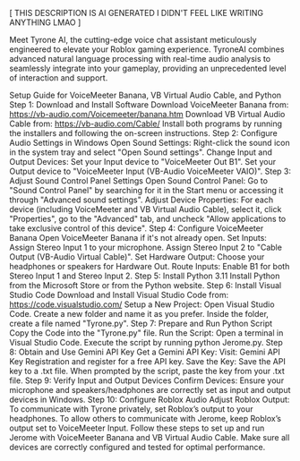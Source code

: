 [ THIS DESCRIPTION IS AI GENERATED I DIDN'T FEEL LIKE WRITING ANYTHING LMAO ]


Meet Tyrone AI, the cutting-edge voice chat assistant meticulously engineered to elevate your Roblox gaming experience. TyroneAI combines advanced natural language processing with real-time audio analysis to seamlessly integrate into your gameplay, providing an unprecedented level of interaction and support.

Setup Guide for VoiceMeeter Banana, VB Virtual Audio Cable, and Python
Step 1: Download and Install Software
Download VoiceMeeter Banana from: https://vb-audio.com/Voicemeeter/banana.htm
Download VB Virtual Audio Cable from: https://vb-audio.com/Cable/
Install both programs by running the installers and following the on-screen instructions.
Step 2: Configure Audio Settings in Windows
Open Sound Settings:
Right-click the sound icon in the system tray and select "Open Sound settings".
Change Input and Output Devices:
Set your Input device to "VoiceMeeter Out B1".
Set your Output device to "VoiceMeeter Input (VB-Audio VoiceMeeter VAIO)".
Step 3: Adjust Sound Control Panel Settings
Open Sound Control Panel:
Go to "Sound Control Panel" by searching for it in the Start menu or accessing it through "Advanced sound settings".
Adjust Device Properties:
For each device (including VoiceMeeter and VB Virtual Audio Cable), select it, click "Properties", go to the "Advanced" tab, and uncheck "Allow applications to take exclusive control of this device".
Step 4: Configure VoiceMeeter Banana
Open VoiceMeeter Banana if it's not already open.
Set Inputs:
Assign Stereo Input 1 to your microphone.
Assign Stereo Input 2 to "Cable Output (VB-Audio Virtual Cable)".
Set Hardware Output:
Choose your headphones or speakers for Hardware Out.
Route Inputs:
Enable B1 for both Stereo Input 1 and Stereo Input 2.
Step 5: Install Python 3.11
Install Python from the Microsoft Store or from the Python website.
Step 6: Install Visual Studio Code
Download and Install Visual Studio Code from: https://code.visualstudio.com/
Setup a New Project:
Open Visual Studio Code.
Create a new folder and name it as you prefer.
Inside the folder, create a file named "Tyrone.py".
Step 7: Prepare and Run Python Script
Copy the Code into the "Tyrone.py" file.
Run the Script:
Open a terminal in Visual Studio Code.
Execute the script by running python Jerome.py.
Step 8: Obtain and Use Gemini API Key
Get a Gemini API Key:
Visit: Gemini API Key Registration and register for a free API key.
Save the Key:
Save the API key to a .txt file.
When prompted by the script, paste the key from your .txt file.
Step 9: Verify Input and Output Devices
Confirm Devices:
Ensure your microphone and speakers/headphones are correctly set as input and output devices in Windows.
Step 10: Configure Roblox Audio
Adjust Roblox Output:
To communicate with Tyrone privately, set Roblox’s output to your headphones.
To allow others to communicate with Jerome, keep Roblox’s output set to VoiceMeeter Input.
Follow these steps to set up and run Jerome with VoiceMeeter Banana and VB Virtual Audio Cable. Make sure all devices are correctly configured and tested for optimal performance.
